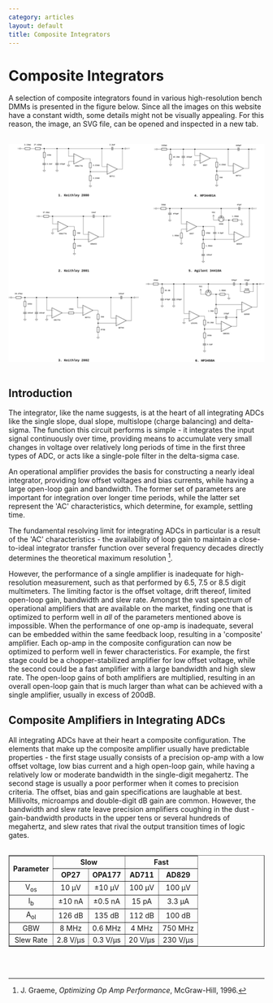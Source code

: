 ```yaml
---
category: articles
layout: default
title: Composite Integrators
---
```


# Composite Integrators

<span id="dropcap">A</span> selection of composite integrators found in various high-resolution bench DMMs is presented in the figure below. Since all the images on this website have a constant width, some details might not be visually appealing. For this reason, the image, an SVG file, can be opened and inspected in a new tab.<br><br>

![Composite Integrators](/assets/img/Composite_Integrators/Integrators.svg)<br><br>

## Introduction

The integrator, like the name suggests, is at the heart of all integrating ADCs like the single slope, dual slope, multislope (charge balancing) and delta-sigma. The function this circuit performs is simple - it integrates the input signal continuously over time, providing means to accumulate very small changes in voltage over relatively long periods of time in the first three types of ADC, or acts like a single-pole filter in the delta-sigma case.

An operational amplifier provides the basis for constructing a nearly ideal integrator, providing low offset voltages and bias currents, while having a large open-loop gain and bandwidth. The former set of parameters are important for integration over longer time periods, while the latter set represent the 'AC' characteristics, which determine, for example, settling time.

The fundamental resolving limit for integrating ADCs in particular is a result of the 'AC' characteristics - the availability of loop gain to maintain a close-to-ideal integrator transfer function over several frequency decades directly determines the theoretical maximum resolution [^Graeme_OOP].

However, the performance of a single amplifier is inadequate for high-resolution measurement, such as that performed by 6.5, 7.5 or 8.5 digit multimeters. The limiting factor is the offset voltage, drift thereof, limited open-loop gain, bandwidth and slew rate. Amongst the vast spectrum of operational amplifiers that are available on the market, finding one that is optimized to perform well in *all* of the parameters mentioned above is impossible. When the performance of one op-amp is inadequate, several can be embedded within the same feedback loop, resulting in a 'composite' amplifier. Each op-amp in the composite configuration can now be optimized to perform well in fewer characteristics. For example, the first stage could be a chopper-stabilized amplifier for low offset voltage, while the second could be a fast amplifier with a large bandwidth and high slew rate. The open-loop gains of both amplifiers are multiplied, resulting in an overall open-loop gain that is much larger than what can be achieved with a single amplifier, usually in excess of 200dB.

## Composite Amplifiers in Integrating ADCs

All integrating ADCs have at their heart a composite configuration. The elements that make up the composite amplifier usually have predictable properties - the first stage usually consists of a precision op-amp with a low offset voltage, low bias current and a high open-loop gain, while having a relatively low or moderate bandwidth in the single-digit megahertz. The second stage is usually a poor performer when it comes to precision criteria. The offset, bias and gain specifications are laughable at best. Millivolts, microamps and double-digit dB gain are common. However, the bandwidth and slew rate leave precision amplifiers coughing in the dust - gain-bandwidth products in the upper tens or several hundreds of megahertz, and slew rates that rival the output transition times of logic gates.<br><br>

<table border="1" cellpadding="6" cellspacing="0" style="border-collapse: collapse; text-align: center;">
  <thead>
    <tr>
      <th rowspan="2">Parameter</th>
      <th colspan="2">Slow</th>
      <th colspan="2">Fast</th>
    </tr>
    <tr>
      <th>OP27</th>
      <th>OPA177</th>
      <th>AD711</th>
      <th>AD829</th>
    </tr>
  </thead>
  <tbody>
    <tr>
      <td>V<sub>os</sub></td>
      <td>10 μV</td>
      <td>±10 μV</td>
      <td>100 μV</td>
      <td>100 μV</td>
    </tr>
    <tr>
      <td>I<sub>b</sub></td>
      <td>±10 nA</td>
      <td>±0.5 nA</td>
      <td>15 pA</td>
      <td>3.3 μA</td>
    </tr>
    <tr>
      <td>A<sub>ol</sub></td>
      <td>126 dB</td>
      <td>135 dB</td>
      <td>112 dB</td>
      <td>100 dB</td>
    </tr>
    <tr>
      <td>GBW</td>
      <td>8 MHz</td>
      <td>0.6 MHz</td>
      <td>4 MHz</td>
      <td>750 MHz</td>
    </tr>
    <tr>
      <td>Slew Rate</td>
      <td>2.8 V/μs</td>
      <td>0.3 V/μs</td>
      <td>20 V/μs</td>
      <td>230 V/μs</td>
    </tr>
  </tbody>
</table><br><br>


[^Graeme_OOP]: J. Graeme, *Optimizing Op Amp Performance*, McGraw-Hill, 1996.




